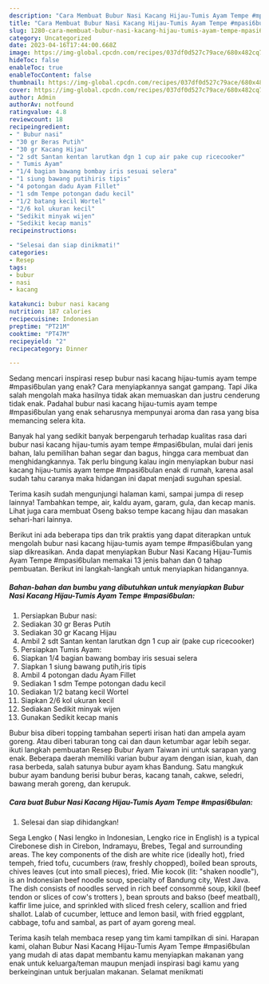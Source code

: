 ```yaml
---
description: "Cara Membuat Bubur Nasi Kacang Hijau-Tumis Ayam Tempe #mpasi6bulan yang Enak Banget}"
title: "Cara Membuat Bubur Nasi Kacang Hijau-Tumis Ayam Tempe #mpasi6bulan yang Enak Banget}"
slug: 1280-cara-membuat-bubur-nasi-kacang-hijau-tumis-ayam-tempe-mpasi6bulan-yang-enak-banget
category: Uncategorized
date: 2023-04-16T17:44:00.668Z
image: https://img-global.cpcdn.com/recipes/037df0d527c79ace/680x482cq70/bubur-nasi-kacang-hijau-tumis-ayam-tempe-mpasi6bulan-foto-resep-utama.jpg
hideToc: false
enableToc: true
enableTocContent: false
thumbnail: https://img-global.cpcdn.com/recipes/037df0d527c79ace/680x482cq70/bubur-nasi-kacang-hijau-tumis-ayam-tempe-mpasi6bulan-foto-resep-utama.jpg
cover: https://img-global.cpcdn.com/recipes/037df0d527c79ace/680x482cq70/bubur-nasi-kacang-hijau-tumis-ayam-tempe-mpasi6bulan-foto-resep-utama.jpg
author: Admin
authorAv: notfound
ratingvalue: 4.8
reviewcount: 18
recipeingredient:
- " Bubur nasi"
- "30 gr Beras Putih"
- "30 gr Kacang Hijau"
- "2 sdt Santan kentan larutkan dgn 1 cup air pake cup ricecooker"
- " Tumis Ayam"
- "1/4 bagian bawang bombay iris sesuai selera"
- "1 siung bawang putihiris tipis"
- "4 potongan dadu Ayam Fillet"
- "1 sdm Tempe potongan dadu kecil"
- "1/2 batang kecil Wortel"
- "2/6 kol ukuran kecil"
- "Sedikit minyak wijen"
- "Sedikit kecap manis"
recipeinstructions:

- "Selesai dan siap dinikmati!"
categories:
- Resep
tags:
- bubur
- nasi
- kacang

katakunci: bubur nasi kacang 
nutrition: 187 calories
recipecuisine: Indonesian
preptime: "PT21M"
cooktime: "PT47M"
recipeyield: "2"
recipecategory: Dinner

---
```



Sedang mencari inspirasi resep bubur nasi kacang hijau-tumis ayam tempe #mpasi6bulan yang enak? Cara menyiapkannya sangat gampang. Tapi Jika salah mengolah maka hasilnya tidak akan memuaskan dan justru cenderung tidak enak. Padahal bubur nasi kacang hijau-tumis ayam tempe #mpasi6bulan yang enak seharusnya mempunyai aroma dan rasa yang bisa memancing selera kita.


Banyak hal yang sedikit banyak berpengaruh terhadap kualitas rasa dari bubur nasi kacang hijau-tumis ayam tempe #mpasi6bulan, mulai dari jenis bahan, lalu pemilihan bahan segar dan bagus, hingga cara membuat dan menghidangkannya. Tak perlu bingung kalau ingin menyiapkan bubur nasi kacang hijau-tumis ayam tempe #mpasi6bulan enak di rumah, karena asal sudah tahu caranya maka hidangan ini dapat menjadi suguhan spesial.

Terima kasih sudah mengunjungi halaman kami, sampai jumpa di resep lainnya! Tambahkan tempe, air, kaldu ayam, garam, gula, dan kecap manis. Lihat juga cara membuat Oseng bakso tempe kacang hijau dan masakan sehari-hari lainnya.


Berikut ini ada beberapa tips dan trik praktis yang dapat diterapkan untuk mengolah bubur nasi kacang hijau-tumis ayam tempe #mpasi6bulan yang siap dikreasikan. Anda dapat menyiapkan Bubur Nasi Kacang Hijau-Tumis Ayam Tempe #mpasi6bulan memakai 13 jenis bahan dan 0 tahap pembuatan. Berikut ini langkah-langkah untuk menyiapkan hidangannya.

<!--inarticleads1-->

##### Bahan-bahan dan bumbu yang dibutuhkan untuk menyiapkan Bubur Nasi Kacang Hijau-Tumis Ayam Tempe #mpasi6bulan:

1. Persiapkan  Bubur nasi:
1. Sediakan 30 gr Beras Putih
1. Sediakan 30 gr Kacang Hijau
1. Ambil 2 sdt Santan kentan larutkan dgn 1 cup air (pake cup ricecooker)
1. Persiapkan  Tumis Ayam:
1. Siapkan 1/4 bagian bawang bombay iris sesuai selera
1. Siapkan 1 siung bawang putih,iris tipis
1. Ambil 4 potongan dadu Ayam Fillet
1. Sediakan 1 sdm Tempe potongan dadu kecil
1. Sediakan 1/2 batang kecil Wortel
1. Siapkan 2/6 kol ukuran kecil
1. Sediakan Sedikit minyak wijen
1. Gunakan Sedikit kecap manis


Bubur bisa diberi topping tambahan seperti irisan hati dan ampela ayam goreng. Atau diberi taburan tong cai dan daun ketumbar agar lebih segar. ikuti langkah pembuatan Resep Bubur Ayam Taiwan ini untuk sarapan yang enak. Beberapa daerah memiliki varian bubur ayam dengan isian, kuah, dan rasa berbeda, salah satunya bubur ayam khas Bandung. Satu mangkuk bubur ayam bandung berisi bubur beras, kacang tanah, cakwe, seledri, bawang merah goreng, dan kerupuk. 

<!--inarticleads2-->

##### Cara buat Bubur Nasi Kacang Hijau-Tumis Ayam Tempe #mpasi6bulan:


1. Selesai dan siap dihidangkan!

Sega Lengko ( Nasi lengko in Indonesian, Lengko rice in English) is a typical Cirebonese dish in Cirebon, Indramayu, Brebes, Tegal and surrounding areas. The key components of the dish are white rice (ideally hot), fried tempeh, fried tofu, cucumbers (raw, freshly chopped), boiled bean sprouts, chives leaves (cut into small pieces), fried. Mie kocok (lit: &#34;shaken noodle&#34;), is an Indonesian beef noodle soup, specialty of Bandung city, West Java. The dish consists of noodles served in rich beef consommé soup, kikil (beef tendon or slices of cow&#39;s trotters ), bean sprouts and bakso (beef meatball), kaffir lime juice, and sprinkled with sliced fresh celery, scallion and fried shallot. Lalab of cucumber, lettuce and lemon basil, with fried eggplant, cabbage, tofu and sambal, as part of ayam goreng meal. 

Terima kasih telah membaca resep yang tim kami tampilkan di sini. Harapan kami, olahan Bubur Nasi Kacang Hijau-Tumis Ayam Tempe #mpasi6bulan yang mudah di atas dapat membantu kamu menyiapkan makanan yang enak untuk keluarga/teman maupun menjadi inspirasi bagi kamu yang berkeinginan untuk berjualan makanan. Selamat menikmati
